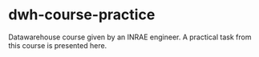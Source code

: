 # dwh-course-practice

Datawarehouse course given by an INRAE engineer. A practical task from this course is presented here.
